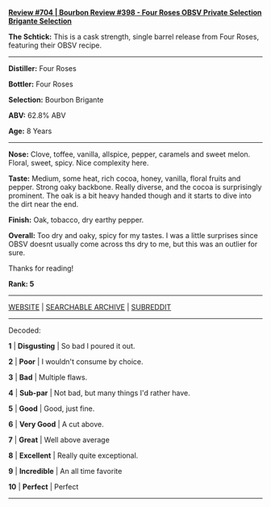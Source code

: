 
[**Review #704 | Bourbon Review #398 - Four Roses OBSV Private Selection Brigante Selection**]( https://t8ke.review/review-704-four-roses-private-selection-obsv-brigante-selection/)

**The Schtick:**  This is a cask strength, single barrel release from Four Roses, featuring their OBSV recipe.

-----

**Distiller:** Four Roses   

**Bottler:** Four Roses

**Selection:** Bourbon Brigante

**ABV:** 62.8% ABV

**Age:** 8 Years 

-----

**Nose:**  Clove, toffee, vanilla, allspice, pepper, caramels and sweet melon. Floral, sweet, spicy. Nice complexity here. 

**Taste:** Medium, some heat, rich cocoa, honey, vanilla, floral fruits and pepper. Strong oaky backbone. Really diverse, and the cocoa is surprisingly prominent. The oak is a bit heavy handed though and it starts to dive into the dirt near the end. 

**Finish:** Oak, tobacco, dry earthy pepper.

**Overall:** Too dry and oaky, spicy for my tastes. I was a little surprises since OBSV doesnt usually come across ths dry to me, but this was an outlier for sure.

Thanks for reading!

**Rank: 5**



-----

[WEBSITE](https://t8ke.review) | [SEARCHABLE ARCHIVE](https://t8ke.review/review-archive/) | [SUBREDDIT](https://reddit.com/r/t8kereviews)

-----

Decoded:

**1** | **Disgusting** | So bad I poured it out.

**2** | **Poor** | I wouldn't consume by choice.

**3** | **Bad** | Multiple flaws.

**4** | **Sub-par** | Not bad, but many things I'd rather have.

**5** | **Good** | Good, just fine.

**6** | **Very Good** | A cut above.

**7** | **Great** | Well above average

**8** | **Excellent** | Really quite exceptional.

**9** | **Incredible** | An all time favorite

**10** | **Perfect** | Perfect

----

